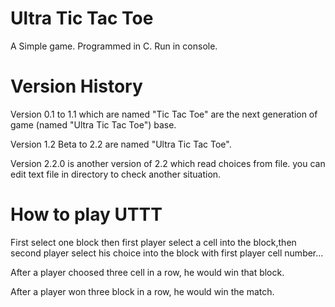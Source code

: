 # Ultra Tic Tac Toe
A Simple game. Programmed in C. Run in console.

# Version History
Version 0.1 to 1.1 which are named "Tic Tac Toe" are the next generation of game (named "Ultra Tic Tac Toe") base.

Version 1.2 Beta to 2.2 are named "Ultra Tic Tac Toe".

Version 2.2.0 is another version of 2.2 which read choices from file. you can edit text file in directory to check another situation.

# How to play UTTT
First select one block then first player select a cell into the block,then second player select his choice into the block with first player cell number...

After a player choosed three cell in a row, he would win that block.

After a player won three block in a row, he would win the match.
